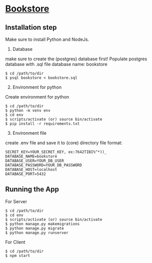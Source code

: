 # [Bookstore](https://alexandria-bookcommerce.herokuapp.com/)

## Installation step

Make sure to install Python and NodeJs.

1. Database

make sure to create the (postgres) database first!
Populate postgres database with .sql file
database name: bookstore

```
$ cd /path/to/dir
$ psql bookstore < bookstore.sql
```

2. Environment for python

Create environment for python

```
$ cd /path/to/dir
$ python -m venv env
$ cd env
$ scripts/activate (or) source bin/activate
$ pip install -r requirements.txt
```

3. Environment file

create .env file and save it to (core) directory
file format:

```
SECRET_KEY=YOUR_SECRET_KEY, ex:7642TIBI%^*))_
DATABASE_NAME=bookstore
DATABASE_USER=YOUR_DB_USER
DATABASE_PASSWORD=YOUR_DB_PASSWORD
DATABASE_HOST=localhost
DATABASE_PORT=5432
```

## Running the App

For Server

```
$ cd /path/to/dir
$ cd env
$ scripts/activate (or) source bin/activate
$ python manage.py makemigrations
$ python manage.py migrate
$ python manage.py runserver
```

For Client

```
$ cd /path/to/dir
$ npm start
```
